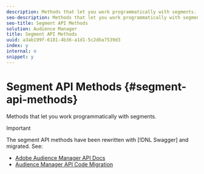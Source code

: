 ```yaml
---
description: Methods that let you work programmatically with segments.
seo-description: Methods that let you work programmatically with segments.
seo-title: Segment API Methods
solution: Audience Manager
title: Segment API Methods
uuid: a3ab199f-6181-4b36-a1d1-5c2dba7539d3
index: y
internal: n
snippet: y
---
```


# Segment API Methods {#segment-api-methods}

Methods that let you work programmatically with segments.

>[!IMPORTANT]
>
>The segment API methods have been rewritten with [!DNL Swagger] and migrated. See: 
>
>* [Adobe Audience Manager API Docs](https://bank.demdex.com/portal/swagger/index.html) 
>* [Audience Manager API Code Migration](https://marketing.adobe.com/resources/help/en_US/aam/c_api_swagger.html)